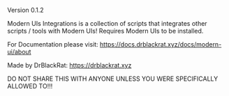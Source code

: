 Version 0.1.2

Modern UIs Integrations is a collection of scripts that integrates other scripts / tools with Modern UIs!
Requires Modern UIs to be installed.

For Documentation please visit:
https://docs.drblackrat.xyz/docs/modern-ui/about

Made by DrBlackRat:
https://drblackrat.xyz

DO NOT SHARE THIS WITH ANYONE UNLESS YOU WERE SPECIFICALLY ALLOWED TO!!!